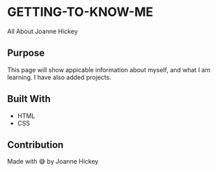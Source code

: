 # GETTING-TO-KNOW-ME
All About Joanne Hickey

## Purpose
This page will show appicable information about myself, and what I am learning.
I have also added projects.

## Built With
* HTML
* CSS


## Contribution
Made with 😅 by Joanne Hickey
